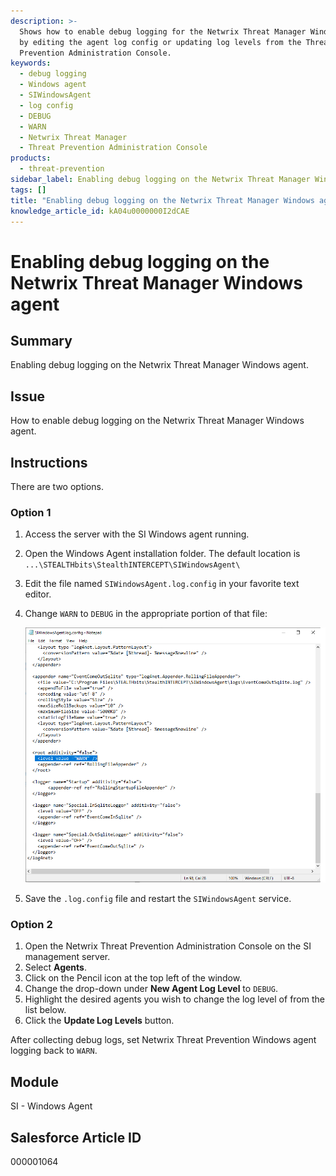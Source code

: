 ```yaml
---
description: >-
  Shows how to enable debug logging for the Netwrix Threat Manager Windows agent
  by editing the agent log config or updating log levels from the Threat
  Prevention Administration Console.
keywords:
  - debug logging
  - Windows agent
  - SIWindowsAgent
  - log config
  - DEBUG
  - WARN
  - Netwrix Threat Manager
  - Threat Prevention Administration Console
products:
  - threat-prevention
sidebar_label: Enabling debug logging on the Netwrix Threat Manager Windows agent
tags: []
title: "Enabling debug logging on the Netwrix Threat Manager Windows agent"
knowledge_article_id: kA04u0000000I2dCAE
---
```


# Enabling debug logging on the Netwrix Threat Manager Windows agent

## Summary
Enabling debug logging on the Netwrix Threat Manager Windows agent.

## Issue
How to enable debug logging on the Netwrix Threat Manager Windows agent.

## Instructions
There are two options.

### Option 1
1. Access the server with the SI Windows agent running.
2. Open the Windows Agent installation folder. The default location is `...\STEALTHbits\StealthINTERCEPT\SIWindowsAgent\`
3. Edit the file named `SIWindowsAgent.log.config` in your favorite text editor.
4. Change `WARN` to `DEBUG` in the appropriate portion of that file:

   ![LogConfig.png](images/ka0Qk000000DmDJ_0EM4u000004d1hf.png)

5. Save the `.log.config` file and restart the `SIWindowsAgent` service.

### Option 2
1. Open the Netwrix Threat Prevention Administration Console on the SI management server.
2. Select **Agents**.
3. Click on the Pencil icon at the top left of the window.
4. Change the drop-down under **New Agent Log Level** to `DEBUG`.
5. Highlight the desired agents you wish to change the log level of from the list below.
6. Click the **Update Log Levels** button.

After collecting debug logs, set Netwrix Threat Prevention Windows agent logging back to `WARN`.

## Module
SI - Windows Agent

## Salesforce Article ID
000001064
